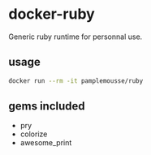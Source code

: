 # docker-ruby

Generic ruby runtime for personnal use.

## usage

```bash
docker run --rm -it pamplemousse/ruby
```

## gems included

  * pry
  * colorize
  * awesome_print
